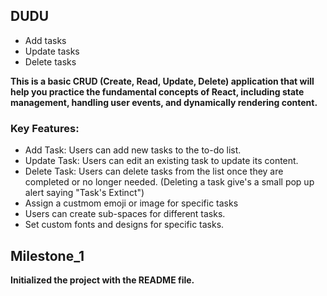 ## DUDU  

- Add tasks
- Update tasks
- Delete tasks

**This is a basic CRUD (Create, Read, Update, Delete) application that will help you practice the fundamental concepts of React, including state management, handling user events, and dynamically rendering content.**

### Key Features:

- Add Task: Users can add new tasks to the to-do list.
- Update Task: Users can edit an existing task to update its content.
- Delete Task: Users can delete tasks from the list once they are completed or no longer needed. (Deleting a task give's a small pop up alert saying "Task's Extinct")
- Assign a custmom emoji or image for specific tasks
- Users can create sub-spaces for different tasks.
- Set custom fonts and designs for specific tasks.

## Milestone_1

**Initialized the project with the README file.**
